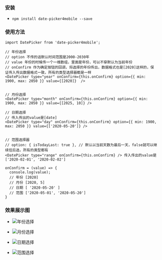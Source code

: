 ### 安装

- `npm install date-picker4mobile --save`

### 使用方法

```React
import DatePicker from 'date-picker4mobile';

// 年份选择
// option 不传的话默认时间范围是2000-2030年
// value 年份的时候传一个一维数组，里面是年份，可以不穿默认为当前年份
// onConfirm 作为确定按钮的回调，将选择的年份传出，数据格式也是[2020]这样的，保证传入传出数据格式一致，所有的类型选择器都是一样
<DatePicker type="year" onConfirm={this.onConfirm} option={{ min: 1900, max: 2050 }} value={[2020]}  />


// 月份选择
<DatePicker type="month" onConfirm={this.onConfirm} option={{ min: 1900, max: 2050 }} value={[2025, 10]} />

// 日期选择
// 传入传出的value是[date]
<DatePicker type="day" onConfirm={this.onConfirm} option={{ min: 1900, max: 2050 }} value={['2020-05-20']} />


// 范围选择器
// option: { isTodayLast: true }, // 默认以当前天数为最后一天，false就可以继续往后选，所有的类型都有
<DatePicker type="range" onConfirm={this.onConfirm} /> 传入传出的value是['2020-02-01', '2020-02-02']

onConfirm = (value) => {
  console.log(value);
  // 年份 [2020]
  // 月份 [2020, 5]
  // 日期 [ '2020-05-20' ]
  // 范围 ['2020-05-01', '2020-05-20']
}

```

### 效果展示图

- ![年份选择](https://github.com/810307015/myNpm/blob/master/datePicker/asset/年份选择.png?raw=true)

- ![月份选择](https://github.com/810307015/myNpm/blob/master/datePicker/asset/月份选择.png?raw=true)

- ![日期选择](https://github.com/810307015/myNpm/blob/master/datePicker/asset/日期选择.png?raw=true)

- ![范围选择](https://github.com/810307015/myNpm/blob/master/datePicker/asset/范围选择.png?raw=true)